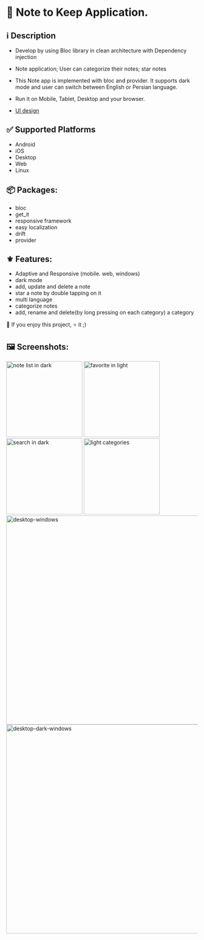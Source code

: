 # 📔 Note to Keep Application.



## ℹ️ Description

- Develop by using Bloc library in clean architecture with Dependency injection

- Note application; User can categorize their notes; star notes

- This Note app is implemented with bloc and provider. It supports dark mode and user can switch between English or Persian language.

- Run it on Mobile, Tablet, Desktop and your browser.

- [UI design](https://dribbble.com/shots/16811788-Notes-app)



## ✅ Supported Platforms
 - Android
 - iOS
 - Desktop
 - Web
 - Linux



## 📦 Packages:
 - bloc
 - get_it
 - responsive framework
 - easy localization
 - drift
 - provider



 ## ⚜️ Features:
 - Adaptive and Responsive (mobile. web, windows)
 - dark mode
 - add, update and delete a note
 - star a note by double tapping on it
 - multi language
 - categorize notes
 - add, rename and delete(by long pressing on each category) a category


 🔸 If you enjoy this project, ⭐ it ;)



 ## 🖼️ Screenshots:

<img src="https://github.com/yalda-student/student_note/blob/main/pictures/light_note_list.png?raw=true" width="200" alt="note list in dark">
<img src="https://github.com/yalda-student/student_note/blob/main/pictures/light_favorite.jpg?raw=true" width="200" alt="favorite in light">
<img src="https://github.com/yalda-student/student_note/blob/main/pictures/dark_search.jpg?raw=true" width="200" alt="search in dark">
<img src="https://github.com/yalda-student/student_note/blob/main/pictures/light_categories.jpg?raw=true" width="200" alt="light categories">
<img src="https://github.com/yalda-student/student_note/blob/temp/pictures/desktop.jpg?raw=true" width="550" alt="desktop-windows">
<img src="https://github.com/yalda-student/student_note/blob/temp/pictures/desktop_dark.jpg?raw=true" width="550" alt="desktop-dark-windows">